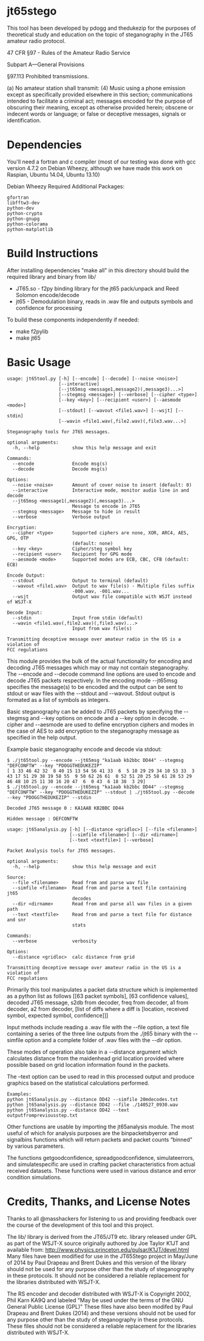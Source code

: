 jt65stego
=========

This tool has been developed by pdogg and thedukezip for the purposes of theoretical study and education on the topic
of steganography in the JT65 amateur radio protocol. 


47 CFR §97 - Rules of the Amateur Radio Service

Subpart A—General Provisions

§97.113 Prohibited transmissions.

(a) No amateur station shall transmit:
(4) Music using a phone emission except as specifically provided elsewhere in this section; communications intended to facilitate a criminal act; messages encoded for the purpose of obscuring their meaning, except as otherwise provided herein; obscene or indecent words or language; or false or deceptive messages, signals or identification.

Dependencies
============
You'll need a fortran and c compiler (most of our testing was done with gcc version 4.7.2 on Debian Wheezy, although
we have made this work on Raspian, Ubuntu 14.04, Ubuntu 13.10)

Debian Wheezy Required Additional Packages:
```
gfortran
libfftw3-dev
python-dev
python-crypto
python-gnupg
python-colorama
python-matplotlib
````

Build Instructions
====================

After installing dependencies "make all" in this directory should build the required library and binary from lib/

* JT65.so - f2py binding library for the jt65 pack/unpack and Reed Solomon encode/decode
* jt65 - Demodulation binary, reads in .wav file and outputs symbols and confidence for processing

To build these components independently if needed:

* make f2pylib
* make jt65



Basic Usage
===========

```
usage: jt65tool.py [-h] [--encode] [--decode] [--noise <noise>]
                   [--interactive]
                   [--jt65msg <message1,message2)(,message3)...>]
                   [--stegmsg <message>] [--verbose] [--cipher <type>]
                   [--key <key>] [--recipient <user>] [--aesmode <mode>]
                   [--stdout] [--wavout <file1.wav>] [--wsjt] [--stdin]
                   [--wavin <file1.wav(,file2.wav)(,file3.wav...>]

Steganography tools for JT65 messages.

optional arguments:
  -h, --help            show this help message and exit

Commands:
  --encode              Encode msg(s)
  --decode              Decode msg(s)

Options:
  --noise <noise>       Amount of cover noise to insert (default: 0)
  --interactive         Interactive mode, monitor audio line in and decode
  --jt65msg <message1(,message2)(,message3)...>
                        Message to encode in JT65
  --stegmsg <message>   Message to hide in result
  --verbose             Verbose output

Encryption:                                                                                                                                                                      
  --cipher <type>       Supported ciphers are none, XOR, ARC4, AES, GPG, OTP                                                                                                     
                        (default: none)                                                                                                                                          
  --key <key>           Cipher/steg symbol key                                                                                                                                   
  --recipient <user>    Recipient for GPG mode                                                                                                                                   
  --aesmode <mode>      Supported modes are ECB, CBC, CFB (default: ECB)                                                                                                         
                                                                                                                                                                                 
Encode Output:                                                                                                                                                                   
  --stdout              Output to terminal (default)
  --wavout <file1.wav>  Output to wav file(s) - Multiple files suffix
                        -000.wav, -001.wav...
  --wsjt                Output wav file compatible with WSJT instead of WSJT-X

Decode Input:
  --stdin               Input from stdin (default)
  --wavin <file1.wav(,file2.wav)(,file3.wav)...>
                        Input from wav file(s)

Transmitting deceptive message over amateur radio in the US is a violation of
FCC regulations

```
This module provides the bulk of the actual functionality for encoding and decoding JT65 messages which may or may not
contain steganography. The --encode and --decode command line options are used to encode and decode JT65 packets 
respectively. In the encoding mode --jt65msg specifies the message(s) to be encoded and the output can be sent to stdout 
or wav files with the --stdout and --wavout. Stdout output is formated as a list of symbols as integers.

Basic steganography can be added to JT65 packets by specifying the --stegmsg and --key options on encode and a --key 
option in decode. --cipher and --aesmode are used to define encryption ciphers and modes in the case of AES to add 
encryption to the steganography message as specified in the help output. 

Example basic steganography encode and decode via stdout:
```
$ ./jt65tool.py --encode --jt65msg "ka1aab kb2bbc DD44" --stegmsg "DEFCONFTW" --key "PDOGGTHEDUKEZIP"
[ 1 33 46 42 32  8 40 15 13 54 56 41 33  6  5 10 29 29 34 10 53 33  3 43 17 51 29 38 19 58 55  9 50 62 26 61  0 52 51 20 25 58 61 28 53 29 46 48 10 25 11 30 16 20 47  6  0 43  6 18 38  3 29]
$ ./jt65tool.py --encode --jt65msg "ka1aab kb2bbc DD44" --stegmsg "DEFCONFTW" --key "PDOGGTHEDUKEZIP" --stdout | ./jt65tool.py --decode --key "PDOGGTHEDUKEZIP" --stdin

Decoded JT65 message 0 : KA1AAB KB2BBC DD44   

Hidden message : DEFCONFTW 
```


```
usage: jt65analysis.py [-h] [--distance <gridloc>] [--file <filename>]
                       [--simfile <filename>] [--dir <dirname>]
                       [--text <textfile>] [--verbose]

Packet Analysis tools for JT65 messages.

optional arguments:
  -h, --help            show this help message and exit

Source:
  --file <filename>     Read from and parse wav file
  --simfile <filename>  Read from and parse a text file containing jt65
                        decodes
  --dir <dirname>       Read from and parse all wav files in a given path
  --text <textfile>     Read from and parse a text file for distance and snr
                        stats

Commands:
  --verbose             verbosity

Options:
  --distance <gridloc>  calc distance from grid

Transmitting deceptive message over amateur radio in the US is a violation of
FCC regulations

```

Primarily this tool manipulates a packet data structure which is implemented as a python list as follows [[63 packet
symbols], [63 confidence values], decoded JT65 message, s2db from decoder, freq from decoder, a1 from decoder, a2 from
decoder, [list of diffs where a diff is [location, received symbol, expected symbol, confidence]]]

Input methods include reading a .wav file with the --file option, a text file containing a series of the three line
outputs from the ./jt65 binary with the --simfile option and a complete folder of .wav files with the --dir option.

These modes of operation also take in a --distance argument which calculates distance from the maidenhead grid location
provided where possible based on grid location information found in the packets.

The –text option can be used to read in this processed output and produce graphics based on the statistical calculations
performed. 

```
Examples:
python jt65analysis.py --distance DD42 --simfile 20mdecodes.txt
python jt65analysis.py --distance DD42 --file ./140527_0930.wav
python jt65analysis.py --distance DD42 --text outputfrompreviousstep.txt
```

Other functions are usable by importing the jt65analysis module. The most useful of which for analysis purposes are the
binpacketsbyerror and signalbins functions which will return packets and packet counts “binned” by various parameters.

The functions getgoodconfidence, spreadgoodconfidence, simulateerrors, and simulatespecific are used in crafting packet
characteristics from actual received datasets. These functions were used in various distance and error condition
simulations.

Credits, Thanks, and License Notes
==================================

Thanks to all @masshackers for listening to us and providing feedback over the course of the development of this tool
and this project.

The lib/ library is derived from the JT65/JT9 etc. library released under GPL as part of the WSJT-X source
originally authored by Joe Taylor K1JT and available from: http://www.physics.princeton.edu/pulsar/K1JT/devel.html
Many files have been modified for use in the JT65Stego project in May/June of 2014 by
Paul Drapeau and Brent Dukes and this version of the library should not be used for any purpose
other than the study of steganography in these protocols. It should not be considered a reliable replacement
for the libraries distributed with WSJT-X.

The RS encoder and decoder distributed with WSJT-X is Copyright 2002, Phil Karn KA9Q and labeled "May be used under the terms of the 
GNU General Public License (GPL)" These files have also been modifed by Paul Drapeau and Brent Dukes (2014) and these versions
should not be used for any purpose other than the study of steganography in these protocols. These files should not be considered
a reliable replacement for the libraries distributed with WSJT-X.
